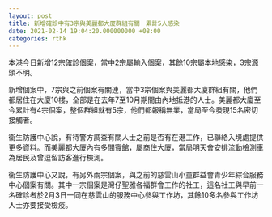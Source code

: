 ```yaml
---
layout: post
title: 新增確診中有3宗與美麗都大廈群組有關　累計5人感染
date: 2021-02-14 19:04:20.000000000 +08:00
categories: rthk
---
```


本港今日新增12宗確診個案，當中2宗屬輸入個案，其餘10宗屬本地感染，3宗源頭不明。

新增個案中，7宗與之前個案有關連，當中3宗個案與美麗都大廈群組有關，他們都居住在大廈10樓，全部是在去年7至10月期間由內地抵港的人士。美麗都大廈至今累計有4宗個案，整個群組就有5宗，他們都報稱無業，當局至今發現15名密切接觸者。

衞生防護中心說，有待警方調查有關人士之前是否有在港工作，已聯絡入境處提供更多資料。而美麗都大廈內有多間賓館，屬商住大廈，當局明天會安排流動檢測車為居民及曾逗留訪客進行檢測。

衞生防護中心又說，有另外兩宗個案，與之前的慈雲山小童群益會青少年綜合服務中心個案有關。其中一宗個案是灣仔聖雅各褔群會工作的社工，這名社工與早前一名確診者於2月3日一同在慈雲山的服務中心參與工作坊，其餘10多名參與工作坊人士亦要接受檢疫。
